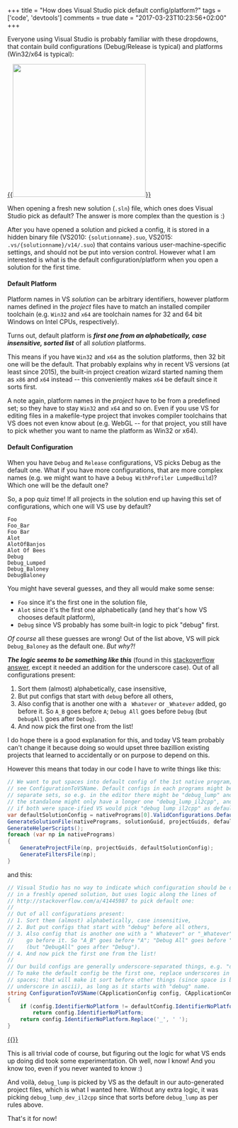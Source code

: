+++
title = "How does Visual Studio pick default config/platform?"
tags = ['code', 'devtools']
comments = true
date = "2017-03-23T10:23:56+02:00"
+++

Everyone using Visual Studio is probably familiar with these dropdowns, that contain build configurations
(Debug/Release is typical) and platforms (Win32/x64 is typical):

[{{<img width="300px" src="/img/blog/2017-03/vsconfig-standard.png">}}](/img/blog/2017-03/vsconfig-standard.png)

When opening a fresh new solution (`.sln`) file, which ones does Visual Studio pick as default? The answer is
more complex than the question is :)

After you have opened a solution and picked a config, it is stored in a hidden binary file
(VS2010: `{solutionname}.suo`, VS2015: `.vs/{solutionname}/v14/.suo`) that contains various
user-machine-specific settings, and should not be put into version control. However what I am interested is
what is the default configuration/platform when you open a solution for the first time.


#### Default Platform

Platform names in VS *solution* can be arbitrary identifiers, however platform names defined in the *project*
files have to match an installed compiler toolchain (e.g. `Win32` and `x64` are toolchain names for 32 and
64 bit Windows on Intel CPUs, respectively).

Turns out, default platform is ***first one from an alphabetically, case insensitive, sorted list*** of all
*solution* platforms.

This means if you have `Win32` and `x64` as the solution platforms, then 32 bit one will be the default.
That probably explains why in recent VS versions (at least since 2015), the built-in project creation
wizard started naming them as `x86` and `x64` instead -- this conveniently makes `x64` be default since it
sorts first.

A note again, platform names in the *project* have to be from a predefined set; so they have to stay `Win32`
and `x64` and so on. Even if you use VS for editing files in a makefile-type project that invokes compiler
toolchains that VS does not even know about (e.g. WebGL -- for that project, you still have to pick whether
you want to name the platform as Win32 or x64).


#### Default Configuration

When you have `Debug` and `Release` configurations, VS picks Debug as the default one. What if you have more
configurations, that are more complex names (e.g. we might want to have a `Debug WithProfiler LumpedBuild`)?
Which one will be the default one?

So, a pop quiz time! If all projects in the solution end up having this set of configurations, which one will
VS use by default?

```
Foo
Foo_Bar
Foo Bar
Alot
AlotOfBanjos
Alot Of Bees
Debug
Debug_Lumped
Debug_Baloney
DebugBaloney
```

You might have several guesses, and they all would make some sense:

* `Foo` since it's the first one in the solution file,
* `Alot` since it's the first one alphabetically (and hey that's how VS chooses default platform),
* `Debug` since VS probably has some built-in logic to pick "debug" first.

*Of course* all these guesses are wrong! Out of the list above, VS will pick `Debug_Baloney` as the default
one. *But why?!*

***The logic seems to be something like this*** (found in this
[stackoverflow answer](http://stackoverflow.com/a/41445987), except it needed an addition for the underscore case).
Out of all configurations present:

1. Sort them (almost) alphabetically, case insensitive,
2. But put configs that start with `debug` before all others,
3. Also config that is another one with a ` Whatever` or `_Whatever` added, go before it. So `A_B` goes before
    `A`; `Debug All` goes before `Debug` (but `DebugAll` goes after `Debug`).
4. And now pick the first one from the list!

I do hope there is a good explanation for this, and today VS team probably can't change it because doing so would
upset three bazillion existing projects that learned to accidentally or on purpose to depend on this.


However this means that today in our code I have to write things like this:

```csharp
// We want to put spaces into default config of the 1st native program;
// see ConfigurationToVSName. Default configs in each programs might be
// separate sets, so e.g. in the editor there might be "debug_lump" and
// the standalone might only have a longer one "debug_lump_il2cpp", and
// if both were space-ified VS would pick "debug lump il2cpp" as default.
var defaultSolutionConfig = nativePrograms[0].ValidConfigurations.Default;
GenerateSolutionFile(nativePrograms, solutionGuid, projectGuids, defaultSolutionConfig);
GenerateHelperScripts();
foreach (var np in nativePrograms)
{
    GenerateProjectFile(np, projectGuids, defaultSolutionConfig);
    GenerateFiltersFile(np);
}
```

and this:

```csharp
// Visual Studio has no way to indicate which configuration should be default
// in a freshly opened solution, but uses logic along the lines of
// http://stackoverflow.com/a/41445987 to pick default one:
//
// Out of all configurations present:
// 1. Sort them (almost) alphabetically, case insensitive,
// 2. But put configs that start with "debug" before all others,
// 3. Also config that is another one with a " Whatever" or "_Whatever" added,
//    go before it. So "A_B" goes before "A"; "Debug All" goes before "Debug"
//    (but "DebugAll" goes after "Debug").
// 4. And now pick the first one from the list!
//
// Our build configs are generally underscore-separated things, e.g. "debug_lump_il2cpp".
// To make the default config be the first one, replace underscores in it with
// spaces; that will make it sort before other things (since space is before
// underscore in ascii), as long as it starts with "debug" name.
string ConfigurationToVSName(CApplicationConfig config, CApplicationConfig defaultConfig)
{
    if (config.IdentifierNoPlatform != defaultConfig.IdentifierNoPlatform)
        return config.IdentifierNoPlatform;
    return config.IdentifierNoPlatform.Replace('_', ' ');
}

```

[{{<imgright width="150" src="/img/blog/2017-03/vsconfig-default.png">}}](/img/blog/2017-03/vsconfig-default.png)

This is all trivial code of course, but figuring out the logic for what VS ends up doing
did took some experimentation. Oh well, now I know! And you know too, even if you never wanted
to know :)

And voilà, `debug_lump` is picked by VS as the default in our auto-generated project files, which is
what I wanted here. Without any extra logic, it was picking `debug_lump_dev_il2cpp` since that
sorts before `debug_lump` as per rules above.

That's it for now!
